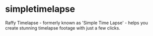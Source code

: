 # simpletimelapse
Raffy Timelapse - formerly known as 'Simple Time Lapse' - helps you create stunning timelapse footage with just a few clicks.

